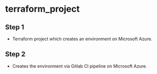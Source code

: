 # terraform_project
## Step 1
- Terraform project which creates an environment on Microsoft Azure.
## Step 2
- Creates the environment via Gitlab CI pipeline on Microsoft Azure.
